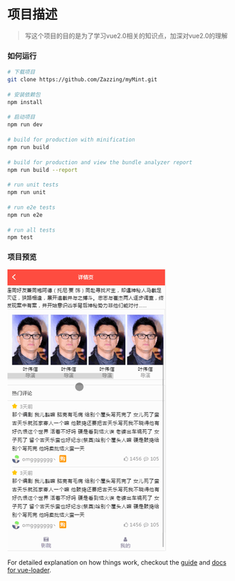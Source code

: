 # 项目描述

> 写这个项目的目的是为了学习vue2.0相关的知识点，加深对vue2.0的理解

### 如何运行

``` bash
# 下载项目
git clone https://github.com/Zazzing/myMint.git

# 安装依赖包
npm install

# 启动项目
npm run dev

# build for production with minification
npm run build

# build for production and view the bundle analyzer report
npm run build --report

# run unit tests
npm run unit

# run e2e tests
npm run e2e

# run all tests
npm test
```


### 项目预览

![image](https://github.com/Zazzing/myMint/blob/master/src/assets/demo.gif)

For detailed explanation on how things work, checkout the [guide](http://vuejs-templates.github.io/webpack/) and [docs for vue-loader](http://vuejs.github.io/vue-loader).
